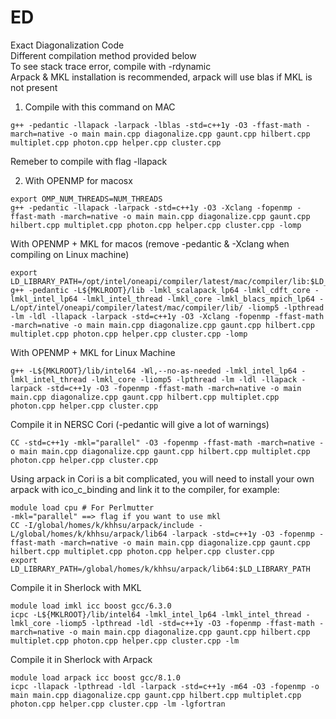 # ED
Exact Diagonalization Code  
Different compilation method provided below  
To see stack trace error, compile with -rdynamic  
Arpack & MKL installation is recommended, arpack will use blas if MKL is not present  

1. Compile with this command on MAC
```console
g++ -pedantic -llapack -larpack -lblas -std=c++1y -O3 -ffast-math -march=native -o main main.cpp diagonalize.cpp gaunt.cpp hilbert.cpp multiplet.cpp photon.cpp helper.cpp cluster.cpp
```
Remeber to compile with flag -llapack

2. With OPENMP for macosx
```console
export OMP_NUM_THREADS=NUM_THREADS
g++ -pedantic -llapack -larpack -std=c++1y -O3 -Xclang -fopenmp -ffast-math -march=native -o main main.cpp diagonalize.cpp gaunt.cpp hilbert.cpp multiplet.cpp photon.cpp helper.cpp cluster.cpp -lomp
```

With OPENMP + MKL for macos (remove -pedantic & -Xclang when compiling on Linux machine)
```console
export LD_LIBRARY_PATH=/opt/intel/oneapi/compiler/latest/mac/compiler/lib:$LD_LIBRARY_PATH
g++ -pedantic -L${MKLROOT}/lib -lmkl_scalapack_lp64 -lmkl_cdft_core -lmkl_intel_lp64 -lmkl_intel_thread -lmkl_core -lmkl_blacs_mpich_lp64 -L/opt/intel/oneapi/compiler/latest/mac/compiler/lib/ -liomp5 -lpthread -lm -ldl -llapack -larpack -std=c++1y -O3 -Xclang -fopenmp -ffast-math -march=native -o main main.cpp diagonalize.cpp gaunt.cpp hilbert.cpp multiplet.cpp photon.cpp helper.cpp cluster.cpp -lomp
```

With OPENMP + MKL for Linux Machine
```console
g++ -L${MKLROOT}/lib/intel64 -Wl,--no-as-needed -lmkl_intel_lp64 -lmkl_intel_thread -lmkl_core -liomp5 -lpthread -lm -ldl -llapack -larpack -std=c++1y -O3 -fopenmp -ffast-math -march=native -o main main.cpp diagonalize.cpp gaunt.cpp hilbert.cpp multiplet.cpp photon.cpp helper.cpp cluster.cpp
```

Compile it in NERSC Cori (-pedantic will give a lot of warnings)
```console
CC -std=c++1y -mkl="parallel" -O3 -fopenmp -ffast-math -march=native -o main main.cpp diagonalize.cpp gaunt.cpp hilbert.cpp multiplet.cpp photon.cpp helper.cpp cluster.cpp
```
Using arpack in Cori is a bit complicated, you will need to install your own arpack with ico_c_binding and link it to the compiler, for example:
```console
module load cpu # For Perlmutter 
-mkl="parallel" ==> flag if you want to use mkl
CC -I/global/homes/k/khhsu/arpack/include -L/global/homes/k/khhsu/arpack/lib64 -larpack -std=c++1y -O3 -fopenmp -ffast-math -march=native -o main main.cpp diagonalize.cpp gaunt.cpp hilbert.cpp multiplet.cpp photon.cpp helper.cpp cluster.cpp
export LD_LIBRARY_PATH=/global/homes/k/khhsu/arpack/lib64:$LD_LIBRARY_PATH
```

Compile it in Sherlock with MKL
```console
module load imkl icc boost gcc/6.3.0
icpc -L${MKLROOT}/lib/intel64 -lmkl_intel_lp64 -lmkl_intel_thread -lmkl_core -liomp5 -lpthread -ldl -std=c++1y -O3 -fopenmp -ffast-math -march=native -o main main.cpp diagonalize.cpp gaunt.cpp hilbert.cpp multiplet.cpp photon.cpp helper.cpp cluster.cpp -lm
```
Compile it in Sherlock with Arpack
```console
module load arpack icc boost gcc/8.1.0
icpc -llapack -lpthread -ldl -larpack -std=c++1y -m64 -O3 -fopenmp -o main main.cpp diagonalize.cpp gaunt.cpp hilbert.cpp multiplet.cpp photon.cpp helper.cpp cluster.cpp -lm -lgfortran
```